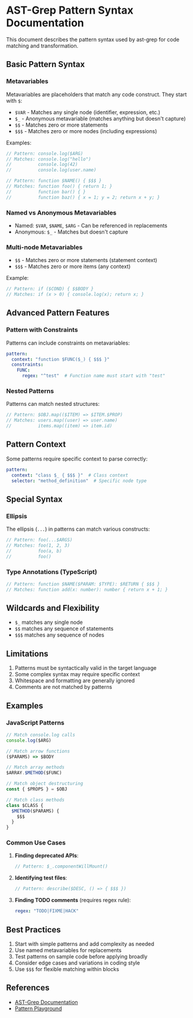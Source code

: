 # AST-Grep Pattern Syntax Documentation

This document describes the pattern syntax used by ast-grep for code matching and transformation.

## Basic Pattern Syntax

### Metavariables

Metavariables are placeholders that match any code construct. They start with `$`:

- `$VAR` - Matches any single node (identifier, expression, etc.)
- `$_` - Anonymous metavariable (matches anything but doesn't capture)
- `$$` - Matches zero or more statements
- `$$$` - Matches zero or more nodes (including expressions)

Examples:
```javascript
// Pattern: console.log($ARG)
// Matches: console.log("hello")
//          console.log(42)
//          console.log(user.name)

// Pattern: function $NAME() { $$$ }
// Matches: function foo() { return 1; }
//          function bar() { }
//          function baz() { x = 1; y = 2; return x + y; }
```

### Named vs Anonymous Metavariables

- Named: `$VAR`, `$NAME`, `$ARG` - Can be referenced in replacements
- Anonymous: `$_` - Matches but doesn't capture

### Multi-node Metavariables

- `$$` - Matches zero or more statements (statement context)
- `$$$` - Matches zero or more items (any context)

Example:
```javascript
// Pattern: if ($COND) { $$BODY }
// Matches: if (x > 0) { console.log(x); return x; }
```

## Advanced Pattern Features

### Pattern with Constraints

Patterns can include constraints on metavariables:

```yaml
pattern:
  context: "function $FUNC($_) { $$$ }"
  constraints:
    FUNC:
      regex: "^test"  # Function name must start with "test"
```

### Nested Patterns

Patterns can match nested structures:

```javascript
// Pattern: $OBJ.map(($ITEM) => $ITEM.$PROP)
// Matches: users.map((user) => user.name)
//          items.map((item) => item.id)
```

## Pattern Context

Some patterns require specific context to parse correctly:

```yaml
pattern:
  context: "class $_ { $$$ }"  # Class context
  selector: "method_definition"  # Specific node type
```

## Special Syntax

### Ellipsis

The ellipsis (`...`) in patterns can match various constructs:

```javascript
// Pattern: foo(...$ARGS)
// Matches: foo(1, 2, 3)
//          foo(a, b)
//          foo()
```

### Type Annotations (TypeScript)

```typescript
// Pattern: function $NAME($PARAM: $TYPE): $RETURN { $$$ }
// Matches: function add(x: number): number { return x + 1; }
```

## Wildcards and Flexibility

- `$_` matches any single node
- `$$` matches any sequence of statements
- `$$$` matches any sequence of nodes

## Limitations

1. Patterns must be syntactically valid in the target language
2. Some complex syntax may require specific context
3. Whitespace and formatting are generally ignored
4. Comments are not matched by patterns

## Examples

### JavaScript Patterns

```javascript
// Match console.log calls
console.log($ARG)

// Match arrow functions
($PARAMS) => $BODY

// Match array methods
$ARRAY.$METHOD($FUNC)

// Match object destructuring
const { $PROPS } = $OBJ

// Match class methods
class $CLASS {
  $METHOD($PARAMS) {
    $$$
  }
}
```

### Common Use Cases

1. **Finding deprecated APIs**:
   ```javascript
   // Pattern: $_.componentWillMount()
   ```

2. **Identifying test files**:
   ```javascript
   // Pattern: describe($DESC, () => { $$$ })
   ```

3. **Finding TODO comments** (requires regex rule):
   ```yaml
   regex: "TODO|FIXME|HACK"
   ```

## Best Practices

1. Start with simple patterns and add complexity as needed
2. Use named metavariables for replacements
3. Test patterns on sample code before applying broadly
4. Consider edge cases and variations in coding style
5. Use `$$$` for flexible matching within blocks

## References

- [AST-Grep Documentation](https://ast-grep.github.io/)
- [Pattern Playground](https://ast-grep.github.io/playground.html)
